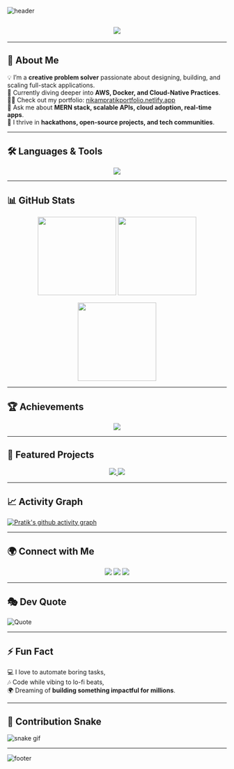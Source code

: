<!-- Header with Wave -->
![header](https://capsule-render.vercel.app/api?type=waving&color=0e75b6&height=250&section=header&text=Hi%20👋,%20I'm%20Pratik%20Rajendra%20Nikam&fontSize=40&fontColor=ffffff&animation=fadeIn&fontAlignY=40)

<!-- Typing Animation -->
<h2 align="center">
  <img src="https://readme-typing-svg.herokuapp.com?font=Fira+Code&size=25&duration=3000&pause=1000&color=0E75B6&center=true&vCenter=true&width=600&lines=🚀+Full+Stack+Developer;☁️+Cloud+Enthusiast;🧩+Problem+Solver;🎯+Always+Learning+New+Things" />
</h2>

---

## 🌟 About Me  

💡 I’m a **creative problem solver** passionate about designing, building, and scaling full-stack applications.  
🌱 Currently diving deeper into **AWS, Docker, and Cloud-Native Practices**.  
👨‍💻 Check out my portfolio: [nikampratikportfolio.netlify.app](https://nikampratikportfolio.netlify.app/)  
💬 Ask me about **MERN stack, scalable APIs, cloud adoption, real-time apps**.  
🚀 I thrive in **hackathons, open-source projects, and tech communities**.  

---

## 🛠️ Languages & Tools  

<p align="center">
  <img src="https://skillicons.dev/icons?i=js,ts,react,nodejs,express,python,java,cpp,mongodb,mysql,postgres,aws,gcp,docker,jenkins,linux" />
</p>

---

## 📊 GitHub Stats  

<p align="center">
  <img src="https://github-readme-stats.vercel.app/api?username=pratiknikam9096&show_icons=true&theme=radical" height="180" />
  <img src="https://github-readme-stats.vercel.app/api/top-langs/?username=pratiknikam9096&layout=compact&theme=radical" height="180" />
</p>

<p align="center">
  <img src="https://github-readme-streak-stats.herokuapp.com/?user=pratiknikam9096&theme=radical" height="180" />
</p>

---

## 🏆 Achievements  

<p align="center">
  <img src="https://github-profile-trophy.vercel.app/?username=pratiknikam9096&theme=radical&margin-w=15&margin-h=15&column=7" />
</p>

---

## 🚀 Featured Projects  

<p align="center">
  <a href="https://github.com/pratiknikam9096/CollabCraft">
    <img src="https://github-readme-stats.vercel.app/api/pin/?username=pratiknikam9096&repo=CollabCraft&theme=radical" />
  </a>
  <a href="https://github.com/pratiknikam9096/Divya-Color-Home">
    <img src="https://github-readme-stats.vercel.app/api/pin/?username=pratiknikam9096&repo=Divya-Color-Home&theme=radical" />
  </a>
</p>

---

## 📈 Activity Graph  

[![Pratik's github activity graph](https://github-readme-activity-graph.vercel.app/graph?username=pratiknikam9096&theme=react-dark)](https://github.com/ashutosh00710/github-readme-activity-graph)

---

## 🌍 Connect with Me  

<p align="center">
  <a href="https://linkedin.com/in/nikam-p-86576a239" target="_blank"><img src="https://skillicons.dev/icons?i=linkedin" /></a>
  <a href="https://leetcode.com/endisnotdestiny9822/" target="_blank"><img src="https://skillicons.dev/icons?i=leetcode" /></a>
  <a href="mailto:pratiknikam9096@gmail.com" target="_blank"><img src="https://skillicons.dev/icons?i=gmail" /></a>
</p>

---

## 🎭 Dev Quote  

![Quote](https://quotes-github-readme.vercel.app/api?type=horizontal&theme=radical)

---

## ⚡ Fun Fact  

💻 I love to automate boring tasks,  
🎶 Code while vibing to lo-fi beats,  
🌍 Dreaming of **building something impactful for millions**.  

---

## 🐍 Contribution Snake  

![snake gif](https://github.com/pratiknikam9096/pratiknikam9096/blob/output/github-contribution-grid-snake.svg)

---

<!-- Footer -->
![footer](https://capsule-render.vercel.app/api?type=waving&color=0e75b6&height=150&section=footer)

